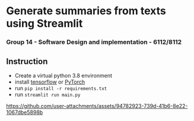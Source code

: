 # Generate summaries from texts using Streamlit
### Group 14 - Software Design and implementation - 6112/8112
## Instruction
* Create a virtual python 3.8 environment
* install [tensorflow](https://www.tensorflow.org/install/pip) or [PyTorch](https://pytorch.org/get-started/locally/)
* run `pip install -r requirements.txt`
* run `streamlit run main.py`

https://github.com/user-attachments/assets/94782923-739d-41b6-8e22-1067dbe5898b


